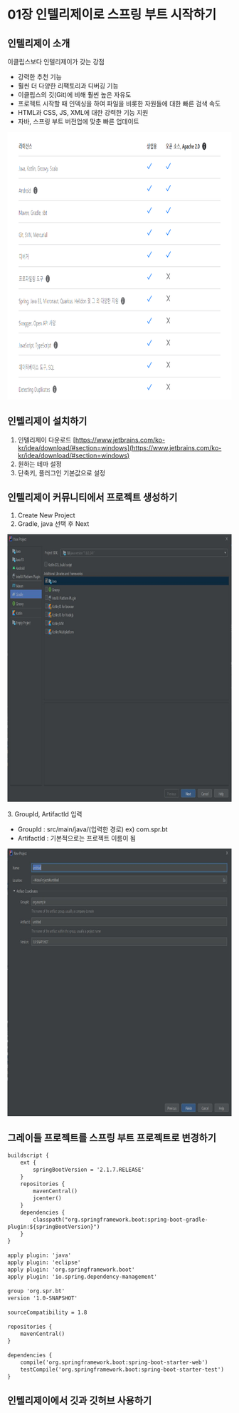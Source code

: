 01장 인텔리제이로 스프링 부트 시작하기
================================

인텔리제이 소개
---------------

이클립스보다 인텔리제이가 갖는 강점
- 강력한 추천 기능
- 훨씬 더 다양한 리팩토리과 디버깅 기능
- 이클립스의 깃(Git)에 비해 훨씬 높은 자유도
- 프로젝트 시작할 때 인덱싱을 하여 파일을 비롯한 자원들에 대한 빠른 검색 속도
- HTML과 CSS, JS, XML에 대한 강력한 기능 지원
- 자바, 스프링 부트 버전업에 맞춘 빠른 업데이트

<p align="center"><img src="../images/intelij.jpg" width="1000px" height="600px" title="px(픽셀) 크기 설정" alt="인텔리제이 유료, 무료 차이"></img><br/></p>

인텔리제이 설치하기
----------------
1. 인텔리제이 다운로드 [https://www.jetbrains.com/ko-kr/idea/download/#section=windows](https://www.jetbrains.com/ko-kr/idea/download/#section=windows)
2. 원하는 테마 설정
3. 단축키, 플러그인 기본값으로 설정

인텔리제이 커뮤니티에서 프로젝트 생성하기
----------------------------------
1. Create New Project
2. Gradle, java 선택 후 Next
<p align="center"><img src="../images/newProject-01.jpg" width="1000px" height="600px" title="px(픽셀) 크기 설정" alt="프로젝트생성 01"></img><br/></p>
3. GroupId, ArtifactId 입력

  - GroupId : src/main/java/(입력한 경로) ex) com.spr.bt
  - ArtifactId : 기본적으로는 프로젝트 이름이 됨
<p align="center"><img src="../images/newProject-02.jpg" width="1000px" height="600px" title="px(픽셀) 크기 설정" alt="프로젝트생성 02"></img><br/></p>

그레이들 프로젝트를 스프링 부트 프로젝트로 변경하기
------------------------------------------
```
buildscript {
    ext {
        springBootVersion = '2.1.7.RELEASE'
    }
    repositories {
        mavenCentral()
        jcenter()
    }
    dependencies {
        classpath("org.springframework.boot:spring-boot-gradle-plugin:${springBootVersion}")
    }
}

apply plugin: 'java'
apply plugin: 'eclipse'
apply plugin: 'org.springframework.boot'
apply plugin: 'io.spring.dependency-management'

group 'org.spr.bt'
version '1.0-SNAPSHOT'

sourceCompatibility = 1.8

repositories {
    mavenCentral()
}

dependencies {
    compile('org.springframework.boot:spring-boot-starter-web')
    testCompile('org.springframework.boot:spring-boot-starter-test')
}
```

인텔리제이에서 깃과 깃허브 사용하기
-----------------------------